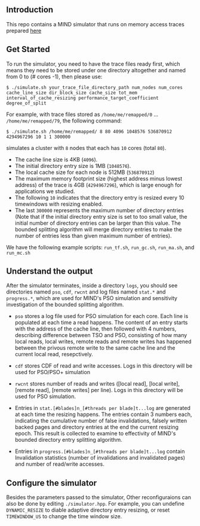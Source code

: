 ## Introduction
This repo contains a MIND simulator that runs on memory access traces prepared [here](https://github.com/shsym/mind_ae/tree/master/tools/prepare_traces)

## Get Started
To run the simulator, you need to have the trace files ready first, which means they need to be stored
under one directory altogether and named from 0 to (# cores -1), then please use:
```shell
$ ./simulate.sh your_trace_file_directory_path num_nodes num_cores cache_line_size dir_block_size cache_size tot_mem interval_of_cache_resizing performance_target_coefficient degree_of_split
```
For example, with trace files stored as `/home/me/remapped/0` ... `/home/me/remapped/79`, the following command:
```shell
$ ./simulate.sh /home/me/remapped/ 8 80 4096 1048576 536870912 4294967296 10 1 1 300000
```
simulates a cluster with `8` nodes that each has `10` cores (total `80`).
- The cache line size is 4KB (`4096`). 
- The initial directory entry size is 1MB (`1048576`).
- The local cache size for each node is 512MB (`536870912`)
- The maximum memory footprint size (highest address minus lowest address) of the trace is 4GB (`4294967296`), which is large enough for applications we studied.
- The following `10` indicates that the directory entry is resized every 10 timewindows with resizing enabled.
- The last `300000` represents the maximum number of directory entries (Note that if the initial directory entry size is set to too small value, the initial number of directory entries can be larger than this value. The bounded splitting algorithm will merge directory entries to make the number of entries less than given maximum number of entries).

We have the following example scripts: `run_tf.sh`, `run_gc.sh`, `run_ma.sh`, and `run_mc.sh`

## Understand the output
After the simulator terminates, inside a directory `logs`, you should see directories named `pso`, `cdf`, `rwcnt` and log files named `stat.*` and `progress.*`, which are used for MIND's PSO simulation and sensitivity investigation of the bounded splitting algorithm.
- `pso` stores a log file used for PSO simulation for each core. Each line is populated at each time a read happens.
The content of an entry starts with the address of the cache line, then followed with 4 numbers, describing difference between TSO and PSO, consisting of how many local reads, local writes, remote reads and remote writes has happened between the privous remote write to the same cache line and the current local read, resepctively.

- `cdf` stores CDF of read and write accesses. Logs in this directory will be used for PSO/PSO+ simulation

- `rwcnt` stores number of reads and writes ([local read], [local write], [remote read], [remote writes] per line). Logs in this directory will be used for PSO simulation.

- Entries in `stat.[#blades]n_[#threads per blade]t...log` are generated at each time the resizing happens. The entries contain 3 numbers each, 
indicating the cumulative number of false invalidations, falsely written backed pages and directory entries at the end the current resizing epoch.
This result is collected to examine to effectivity of MIND's bounded directory entry splitting algorithm.

- Entries in `progress.[#blades]n_[#threads per blade]t...log` contain Invalidation statistics (number of invalidations and invalidated pages) and number of read/write accesses.

## Configure the simulator
Besides the parameters passed to the simulator, Other reconfiguraions can also be done by editing `./simulator.hpp`.
For example, you can undefine `DYNAMIC_RESIZE` to diable adaptive directory entry resizing, or reset `TIMEWINDOW_US` to change the time window size.
